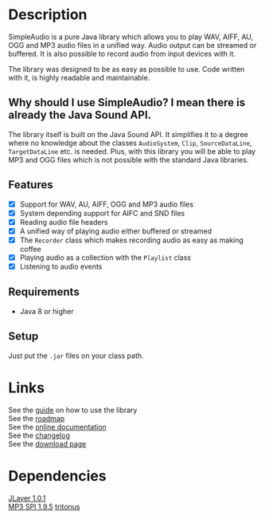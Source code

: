 # Description
SimpleAudio is a pure Java library which allows you to play WAV, AIFF, AU, OGG and MP3 audio files in a unified way.
Audio output can be streamed or buffered.
It is also possible to record audio from input devices with it.

The library was designed to be as easy as possible to use.
Code written with it, is highly readable and maintainable.

## Why should I use SimpleAudio? I mean there is already the Java Sound API.
The library itself is built on the Java Sound API.
It simplifies it to a degree where no knowledge about the classes `AudioSystem`,
`Clip`, `SourceDataLine`, `TargetDataLine` etc. is needed.
Plus, with this library you will be able to play MP3 and OGG files which is not possible
with the standard Java libraries.

## Features
- [x] Support for WAV, AU, AIFF, OGG and MP3 audio files
- [x] System depending support for AIFC and SND files
- [x] Reading audio file headers
- [x] A unified way of playing audio either buffered or streamed
- [x] The `Recorder` class which makes recording audio as easy as making coffee
- [x] Playing audio as a collection with the `Playlist` class
- [x] Listening to audio events

## Requirements
- Java 8 or higher

## Setup
Just put the `.jar` files on your class path.

# Links
See the [guide](https://github.com/RalleYTN/SimpleAudio/wiki) on how to use the library  
See the [roadmap](https://trello.com/b/a3o9JKrC)  
See the [online documentation](https://ralleytn.github.io/SimpleAudio/)  
See the [changelog](https://github.com/RalleYTN/SimpleAudio/blob/master/CHANGELOG.md)  
See the [download page](https://github.com/RalleYTN/SimpleAudio/releases)  

# Dependencies
[JLayer 1.0.1](http://www.javazoom.net/javalayer/sources.html)  
[MP3 SPI 1.9.5](http://www.javazoom.net/mp3spi/mp3spi.html)
[tritonus](http://www.tritonus.org/)